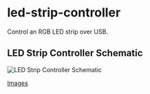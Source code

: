 # led-strip-controller
Control an RGB LED strip over USB.

## LED Strip Controller Schematic

![LED Strip Controller Schematic](assets/schematic.svg)

[Images](https://photos.app.goo.gl/7ZhPDpkAXYcdxQe49)
